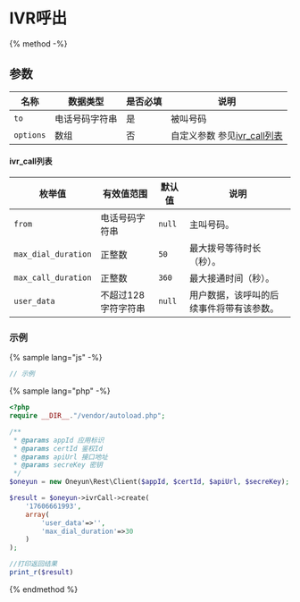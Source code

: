 # IVR呼出

{% method -%}

## 参数

| 名称   | 数据类型  | 是否必填  | 说明      |
| ----------------- | -----------  | -----| ---------------------------------------- |
| `to`              |  电话号码字符串         |  是  | 被叫号码                        |
| `options`         |  数组                  |  否  | 自定义参数  参见[ivr_call列表](#ivr_call列表)                     |


#### ivr_call列表

| 枚举值                | 有效值范围       | 默认值                | 说明                                       |
| --------------------- | ----------- | ------------------- | ---------------------------------------- |
| `from`                | 电话号码字符串     | `null`      | 主叫号码。                             |
| `max_dial_duration`   | 正整数         |  `50`           | 最大拨号等待时长（秒）。 |
| `max_call_duration`   | 正整数         | `360`        | 最大接通时间（秒）。                 |
| `user_data`           | 不超过128字符字符串 | `null` | 用户数据，该呼叫的后续事件将带有该参数。                     |


### 示例

{% sample lang="js" -%}
```js
// 示例
```

{% sample lang="php" -%}
```php
<?php
require __DIR__."/vendor/autoload.php";

/**
 * @params appId 应用标识
 * @params certId 鉴权Id
 * @params apiUrl 接口地址
 * @params secreKey 密钥
 */
$oneyun = new Oneyun\Rest\Client($appId, $certId, $apiUrl, $secreKey);

$result = $oneyun->ivrCall->create(
    '17606661993',
    array(
        'user_data'=>'',
        'max_dial_duration'=>30
    )
);

//打印返回结果
print_r($result)

```

{% endmethod %}

